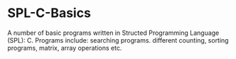 # SPL-C-Basics
A number of basic programs written in Structed Programming Language (SPL): C. Programs include: searching programs. different counting, sorting programs, matrix, array operations etc. 
